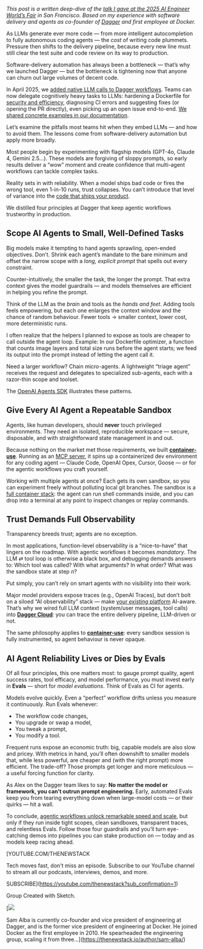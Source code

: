 *This post is a written deep-dive of the* [*talk I gave at the 2025 AI Engineer World’s Fair*](https://youtu.be/l65so0OoJeo?si=7RtwVDUnQRwpvbOJ) *in San Francisco. Based on my experience with software delivery and agents as co-founder of* [*Dagger*](https://dagger.io/) *and first employee at Docker.*

As LLMs generate ever more code — from more intelligent autocompletion to fully autonomous coding agents — the *cost* of writing code plummets. Pressure then shifts to the delivery pipeline, because every new line must still clear the test suite and code review on its way to production.

Software-delivery automation has always been a bottleneck — that’s why we launched Dagger — but the bottleneck is tightening now that anyone can churn out large volumes of decent code.

In April 2025, we [added native LLM calls to Dagger workflows](https://dagger.io/blog/llm). Teams can now delegate cognitively heavy tasks to LLMs: hardening a Dockerfile for [security and efficiency](https://thenewstack.io/devsecops-tools-that-offer-security-efficiency-and-quality/), diagnosing CI errors and suggesting fixes (or opening the PR directly), even picking up an open issue end-to-end. [We shared concrete examples in our documentation](https://docs.dagger.io/examples).

Let’s examine the pitfalls most teams hit when they embed LLMs — and how to avoid them. The lessons come from software-delivery automation but apply more broadly.

Most people begin by experimenting with flagship models (GPT-4o, Claude 4, Gemini 2.5…). These models are forgiving of sloppy prompts, so early results deliver a “wow” moment and create confidence that multi-agent workflows can tackle complex tasks.

Reality sets in with reliability. When a model ships bad code or fires the wrong tool, even 1-in-10 runs, trust collapses. You can’t introduce that level of variance into the [code that ships your product](https://thenewstack.io/agile-coding-production-requires-agile-security/).

We distilled four principles at Dagger that keep agentic workflows trustworthy in production.

## Scope AI Agents to Small, Well-Defined Tasks

Big models make it tempting to hand agents sprawling, open-ended objectives. Don’t. Shrink each agent’s mandate to the bare minimum and offset the narrow scope with a *long, explicit prompt* that spells out every constraint.

Counter-intuitively, the smaller the task, the longer the prompt. That extra context gives the model guardrails — and models themselves are efficient in helping you refine the prompt.

Think of the LLM as the *brain* and tools as the *hands and feet*. Adding tools feels empowering, but each one enlarges the context window and the chance of random behaviour. Fewer tools → smaller context, lower cost, more deterministic runs.

I often realize that the helpers I planned to expose as tools are cheaper to call outside the agent loop. Example: In our Dockerfile optimizer, a function that counts image layers and total size runs before the agent starts; we feed its output into the prompt instead of letting the agent call it.

Need a larger workflow? Chain micro-agents. A lightweight “triage agent” receives the request and delegates to specialized sub-agents, each with a razor-thin scope and toolset.

The [OpenAI Agents SDK](https://github.com/openai/openai-agents-python/tree/ad80f788b9a9c37ab76018824073103b88f154d7/examples/agent_patterns#agents-as-tools) illustrates these patterns.

## Give Every AI Agent a Repeatable Sandbox

Agents, like human developers, should **never** touch privileged environments. They need an isolated, reproducible workspace — secure, disposable, and with straightforward state management in and out.

Because nothing on the market met those requirements, we built [**container-use**](https://github.com/dagger/container-use/). Running as an [MCP server](https://modelcontextprotocol.io/introduction), it spins up a containerized dev environment for any coding agent — Claude Code, OpenAI Opex, Cursor, Goose — or for the agentic workflows you craft yourself.

Working with multiple agents at once? Each gets its own sandbox, so you can experiment freely without polluting local git branches. The sandbox is a [full container stack](https://thenewstack.io/webassembly-users-a-mix-of-backend-and-full-stack-developers/): the agent can run shell commands inside, and you can drop into a terminal at any point to inspect changes or replay commands.

## Trust Demands Full Observability

Transparency breeds trust; agents are no exception.

In most applications, function-level observability is a “nice-to-have” that lingers on the roadmap. With agentic workflows it becomes *mandatory*. The LLM ⇄ tool loop is otherwise a black box, and debugging demands answers to: Which tool was called? With what arguments? In what order? What was the sandbox state at step *n*?

Put simply, you can’t rely on smart agents with no visibility into their work.

Major model providers expose traces (e.g., OpenAI Traces), but don’t bolt on a siloed “AI observability” stack — make [your *existing* platform](https://thenewstack.io/the-3-paradoxes-of-cloud-native-platform-engineering/) AI-aware. That’s why we wired full LLM context (system/user messages, tool calls) into [**Dagger Cloud**](https://dagger.cloud): you can trace the entire delivery pipeline, LLM-driven or not.

The same philosophy applies to [**container-use**](https://github.com/dagger/container-use/): every sandbox session is fully instrumented, so agent behaviour is never opaque.

## AI Agent Reliability Lives or Dies by Evals

Of all four principles, this one matters most: to gauge prompt quality, agent success rates, tool efficacy, and model performance, you must invest early in **Evals** — short for *model evaluations*. Think of Evals as CI for agents.

Models evolve quickly. Even a “perfect” workflow drifts unless you measure it continuously. Run Evals whenever:

* The workflow code changes,
* You upgrade or swap a model,
* You tweak a prompt,
* You modify a tool.

Frequent runs expose an economic truth: big, capable models are also slow and pricey. With metrics in hand, you’ll often downshift to smaller models that, while less powerful, are cheaper and (with the right prompt) more efficient. The trade-off? Those prompts get longer and more meticulous — a useful forcing function for clarity.

As Alex on the Dagger team likes to say: **No matter the model or framework, you can’t outrun prompt engineering.** Early, automated Evals keep you from tearing everything down when large-model costs — or their quirks — hit a wall.

To conclude, [agentic workflows unlock remarkable speed and scale](https://thenewstack.io/cloud-native-and-open-source-help-scale-agentic-ai-workflows/), but only if they run inside tight scopes, clean sandboxes, transparent traces, and relentless Evals. Follow those four guardrails and you’ll turn eye-catching demos into pipelines you can stake production on — today and as models keep racing ahead.

[YOUTUBE.COM/THENEWSTACK

Tech moves fast, don't miss an episode. Subscribe to our YouTube
channel to stream all our podcasts, interviews, demos, and more.

SUBSCRIBE](https://youtube.com/thenewstack?sub_confirmation=1)

Group
Created with Sketch.

[![](https://cdn.thenewstack.io/media/2023/10/c9e45801-cropped-742c4b95-sam-alba.jpg)

Sam Alba is currently co-founder and vice president of engineering at Dagger, and is the former vice president of engineering at Docker. He joined Docker as the first employee in 2010. He spearheaded the engineering group, scaling it from three...](https://thenewstack.io/author/sam-alba/)